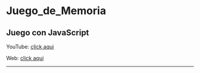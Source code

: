 # Juego_de_Memoria
<h2>Juego con JavaScript</h2>
<p>YouTube: <a href="https://www.youtube.com/watch?v=WBnr6Vj4Iqk&ab_channel=ArtemioDerkachev" target="_blanck">click aqui</a></p>
<p>Web: <a href="https://artemiod.github.io/Juego_de_Memoria/" target="_blanck">click aqui</a></p>
<hr>
<img src="https://www.lavanguardia.com/files/image_948_465/uploads/2019/12/16/5f15efa4aeb68.jpeg" alt="">
